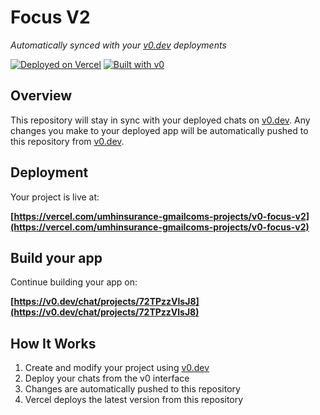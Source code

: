 # Focus V2

*Automatically synced with your [v0.dev](https://v0.dev) deployments*

[![Deployed on Vercel](https://img.shields.io/badge/Deployed%20on-Vercel-black?style=for-the-badge&logo=vercel)](https://vercel.com/umhinsurance-gmailcoms-projects/v0-focus-v2)
[![Built with v0](https://img.shields.io/badge/Built%20with-v0.dev-black?style=for-the-badge)](https://v0.dev/chat/projects/72TPzzVlsJ8)

## Overview

This repository will stay in sync with your deployed chats on [v0.dev](https://v0.dev).
Any changes you make to your deployed app will be automatically pushed to this repository from [v0.dev](https://v0.dev).

## Deployment

Your project is live at:

**[https://vercel.com/umhinsurance-gmailcoms-projects/v0-focus-v2](https://vercel.com/umhinsurance-gmailcoms-projects/v0-focus-v2)**

## Build your app

Continue building your app on:

**[https://v0.dev/chat/projects/72TPzzVlsJ8](https://v0.dev/chat/projects/72TPzzVlsJ8)**

## How It Works

1. Create and modify your project using [v0.dev](https://v0.dev)
2. Deploy your chats from the v0 interface
3. Changes are automatically pushed to this repository
4. Vercel deploys the latest version from this repository